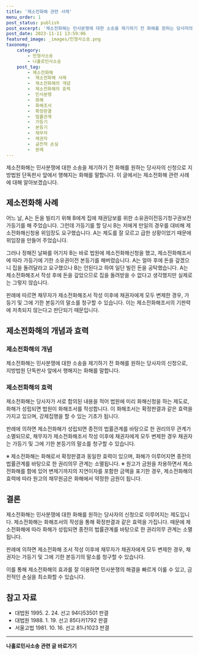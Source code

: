 ```yaml
---
title: '제소전화해 관련 사례'
menu_order: 1
post_status: publish
post_excerpt: '제소전화해는 민사분쟁에 대한 소송을 제기하기 전 화해를 원하는 당사자의 신청으로 지방법원 단독판사 앞에서 행해지는 화해를 말합니다. 이 글에서는 제소전화해 관련 사례에 대해 알아보겠습니다.'
post_date: 2023-11-11 13:59:06
featured_image: _images/민형사소송.png
taxonomy:
    category:
        - 민형사소송
        - 나홀로민사소송
    post_tag:
        - 제소전화해
        -  제소전화해 사례
        -  제소전화해의 개념
        -  제소전화해의 효력
        -  민사분쟁
        -  화해
        -  화해조서
        -  확정판결
        -  법률관계
        -  가등기
        -  본등기
        -  채무자
        -  채권자
        -  금전적 손실
        -  판례
---
```



제소전화해는 민사분쟁에 대한 소송을 제기하기 전 화해를 원하는 당사자의 신청으로 지방법원 단독판사 앞에서 행해지는 화해를 말합니다. 이 글에서는 제소전화해 관련 사례에 대해 알아보겠습니다.

## 제소전화해 사례

어느 날, A는 돈을 빌리기 위해 B에게 집에 채권담보를 위한 소유권이전등기청구권보전 가등기를 해 주었습니다. 그런데 가등기를 할 당시 B는 저에게 만일의 경우를 대비해 제소전화해신청용 위임장도 요구했습니다. A는 제도를 잘 모르고 급한 상황이었기 때문에 위임장을 만들어 주었습니다.

그러나 정해진 날짜를 어기자 B는 바로 법원에 제소전화해신청을 했고, 제소전화해조서에 따라 가등기에 기한 소유권이전 본등기를 해버렸습니다. A는 얼마 후에 돈을 갚겠으니 집을 돌려달라고 요구했으나 B는 안된다고 하여 일단 빌린 돈을 공탁했습니다. A는 제소전화해조서 작성 후에 돈을 갚았으므로 집을 돌려받을 수 없다고 생각했지만 실제로는 그렇지 않습니다.

판례에 따르면 채무자가 제소전화해조서 작성 이후에 채권자에게 모두 변제한 경우, 가등기 및 그에 기한 본등기의 말소를 청구할 수 있습니다. 이는 제소전화해조서의 기판력에 저촉되지 않는다고 판단되기 때문입니다.

## 제소전화해의 개념과 효력

### 제소전화해의 개념

제소전화해는 민사분쟁에 대한 소송을 제기하기 전 화해를 원하는 당사자의 신청으로, 지방법원 단독판사 앞에서 행해지는 화해를 말합니다.

### 제소전화해의 효력

제소전화해는 당사자가 서로 합의된 내용을 적어 법원에 미리 화해신청을 하는 제도로, 화해가 성립되면 법원이 화해조서를 작성합니다. 이 화해조서는 확정판결과 같은 효력을 가지고 있으며, 강제집행을 할 수 있는 기초가 됩니다.

판례에 의하면 제소전화해가 성립되면 종전의 법률관계를 바탕으로 한 권리의무 관계가 소멸되므로, 채무자가 제소전화해조서 작성 이후에 채권자에게 모두 변제한 경우 채권자는 가등기 및 그에 기한 본등기의 말소를 청구할 수 있습니다.

※ 제소전화해는 화해로서 확정판결과 동일한 효력이 있으며, 화해가 이루어지면 종전의 법률관계를 바탕으로 한 권리의무 관계는 소멸됩니다.
※ 원고가 금원을 차용하면서 제소전화해를 함에 있어 변제기까지의 지연이자를 포함한 금액을 표기한 경우, 제소전화해의 효력에 따라 원고의 채무원금은 화해에서 약정한 금원이 됩니다.

## 결론

제소전화해는 민사분쟁에 대한 화해를 원하는 당사자의 신청으로 이루어지는 제도입니다. 제소전화해는 화해조서의 작성을 통해 확정판결과 같은 효력을 가집니다. 때문에 제소전화해에 따라 화해가 성립되면 종전의 법률관계를 바탕으로 한 권리의무 관계는 소멸됩니다.

판례에 의하면 제소전화해 조서 작성 이후에 채무자가 채권자에게 모두 변제한 경우, 채권자는 가등기 및 그에 기한 본등기의 말소를 청구할 수 있습니다.

이를 통해 제소전화해의 효과를 잘 이용하면 민사분쟁의 해결을 빠르게 이룰 수 있고, 금전적인 손실을 최소화할 수 있습니다.

## 참고 자료

- 대법원 1995. 2. 24. 선고 94다53501 판결
- 대법원 1988. 1. 19. 선고 85다카1792 판결
- 서울고법 1981. 10. 16. 선고 81나1023 판결
<!-- wp:separator -->
<hr class="wp-block-separator has-alpha-channel-opacity"/>
<!-- /wp:separator -->

<!-- wp:group {"backgroundColor":"base","layout":{"type":"constrained"}} -->
<div class="wp-block-group has-base-background-color has-background"><!-- wp:paragraph {"align":"center","fontSize":"medium"} -->
<p class="has-text-align-center has-large-font-size"><strong>나홀로민사소송 관련 글 바로가기</strong></p>
<!-- /wp:paragraph -->


<!-- wp:latest-posts
{"categories":[{"id":14767,"count":19,"description":"","link":"https://uknowlaw.com/category/%eb%82%98%ed%99%80%eb%a1%9c%eb%af%bc%ec%82%ac%ec%86%8c%ec%86%a1/","name":"나홀로민사소송","slug":"나홀로민사소송","taxonomy":"category","parent":0,"meta":[],"_links":{"self":[{"href":"https://uknowlaw.com/wp-json/wp/v2/categories/14767"}],"collection":[{"href":"https://uknowlaw.com/wp-json/wp/v2/categories"}],"about":[{"href":"https://uknowlaw.com/wp-json/wp/v2/taxonomies/category"}],"wp:post_type":[{"href":"https://uknowlaw.com/wp-json/wp/v2/posts?categories=14767"}],"curies":[{"name":"wp","href":"https://api.w.org/{rel}","templated":true}]}}],"postsToShow":100,"excerptLength":28,"postLayout":"grid","columns":2,"featuredImageAlign":"left","featuredImageSizeSlug":"large","fontSize":"small"} /--></div>
<!-- /wp:group -->